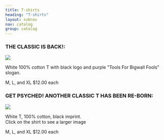 ```yaml
---
title: T-shirts
heading: "T-shirts"
layout: subnav
nav: catalog
group: catalog
---
```


<h3>
	THE CLASSIC IS BACK!:
</h3>

<div class="row">
	<div class="col-sm-3">
		<a href="#" class="thumbnail">
			<img src="{{ "/pics/tools_T-1.gif" | prepend: site.baseurl }}">
		</a>
	</div>
	<div class="col-sm-9">
		<p>
			White 100% cotton T with black logo and purple "Tools For Bigwall 
			Fools" slogan.
		</p>
		<p>
			M, L, and XL 
			<span class="label label-primary label-lg">$12.00 each</span>
		</p>
	</div>
</div>

<h3>
	GET PSYCHED! ANOTHER CLASSIC T HAS BEEN RE-BORN:
</h3>

<div class="row">
	<div class="col-sm-3">
		<a href="#" class="thumbnail">
			<img src="{{ "/pics/PSYCHE_T_detail.jpg" | prepend: site.baseurl }}" style="display:none">
			<div>
				<a href="#" class="thumbnail">
					<img src="{{ "/pics/psyche_trans.gif" | prepend: site.baseurl }}">
				</a>
			</div>
		</a>
	</div>
	<div class="col-sm-9">
		<p>
			White T, 100% cotton, black imprint.<br>
			Click on the shirt to see a larger image
		</p>
		<p>
			M, L, and XL 
			<span class="label label-primary label-lg">$12.00 each</span>
		</p>
	</div>
</div>

